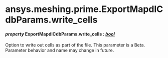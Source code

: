 # ansys.meshing.prime.ExportMapdlCdbParams.write_cells

#### *property* ExportMapdlCdbParams.write_cells *: [bool](https://docs.python.org/3.11/library/functions.html#bool)*

Option to write out cells as part of the file.
This parameter is a Beta. Parameter behavior and name may change in future.

<!-- !! processed by numpydoc !! -->
